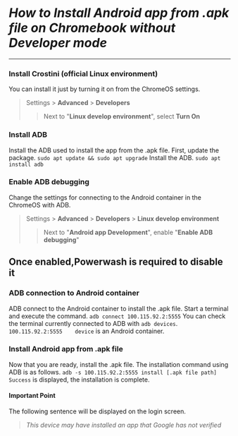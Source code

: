 # *How to Install Android app from .apk file on Chromebook without Developer mode*
---

### Install Crostini (official Linux environment)
You can install it just by turning it on from the ChromeOS settings.
> Settings > **Advanced** > **Developers**
>> Next to "**Linux develop environment**", select **Turn On**

### Install ADB
Install the ADB used to install the app from the .apk file.
First, update the package.
``` sudo apt update && sudo apt upgrade ```
Install the ADB.
``` sudo apt install adb ```

### Enable ADB debugging
Change the settings for connecting to the Android container in the ChromeOS with ADB.
> Settings > **Advanced** > **Developers** > **Linux develop environment**
>>Next to "**Android app Development**", enable "**Enable ADB debugging**"
## Once enabled,**Powerwash** is required to disable it

### ADB connection to Android container
ADB connect to the Android container to install the .apk file.
Start a terminal and execute the command.
``` adb connect 100.115.92.2:5555 ```
You can check the terminal currently connected to ADB with ` adb devices `.
` 100.115.92.2:5555    device ` is an Android container.

### Install Android app from .apk file
Now that you are ready, install the .apk file.
The installation command using ADB is as follows.
``` adb -s 100.115.92.2:5555 install [.apk file path] ```
` Success ` is displayed, the installation is complete.

#### Important Point
The following sentence will be displayed on the login screen.
> *This device may have installed an app that Google has not verified*